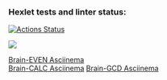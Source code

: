 ### Hexlet tests and linter status:
[![Actions Status](https://github.com/OiJefo/frontend-project-44/workflows/hexlet-check/badge.svg)](https://github.com/OiJefo/frontend-project-44/actions)

<a href="https://codeclimate.com/github/OiJefo/frontend-project-44/maintainability"><img src="https://api.codeclimate.com/v1/badges/2e2821b7c0f028d72efe/maintainability" /></a>

<a href="https://asciinema.org/a/qE8cjjgznkK29F2jpiuUsXBtz">Brain-EVEN Asciinema</a><br>
<a href="https://asciinema.org/a/a8OnTcZfj2xUJ2RPo6O5cAuar">Brain-CALC Asciinema</a>
<a href="https://asciinema.org/a/LMPZAaycCwDQxZpkQTudQt8DN">Brain-GCD Asciinema</a>



